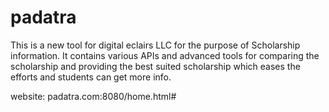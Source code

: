 # padatra

This is a new tool for digital eclairs LLC for the purpose of Scholarship information. It contains various APIs and advanced tools for comparing the scholarship and providing the best suited scholarship which eases the efforts and students can get more info.


website: padatra.com:8080/home.html#
